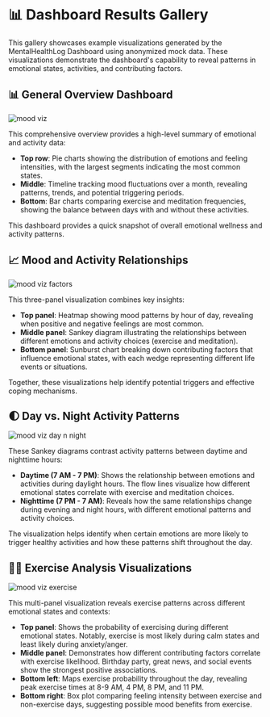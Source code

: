 # 📊 Dashboard Results Gallery

This gallery showcases example visualizations generated by the MentalHealthLog Dashboard using anonymized mock data. These visualizations demonstrate the dashboard's capability to reveal patterns in emotional states, activities, and contributing factors.

## 📊 General Overview Dashboard

![mood viz](https://github.com/user-attachments/assets/655942c0-7d30-4ef2-aef6-bb55e6896aa6)

This comprehensive overview provides a high-level summary of emotional and activity data:

- **Top row**: Pie charts showing the distribution of emotions and feeling intensities, with the largest segments indicating the most common states.
- **Middle**: Timeline tracking mood fluctuations over a month, revealing patterns, trends, and potential triggering periods.
- **Bottom**: Bar charts comparing exercise and meditation frequencies, showing the balance between days with and without these activities.

This dashboard provides a quick snapshot of overall emotional wellness and activity patterns.

## 📈 Mood and Activity Relationships

![mood viz factors](https://github.com/user-attachments/assets/e50b1592-2985-4068-940d-60c83c2fcf57)

This three-panel visualization combines key insights:

- **Top panel**: Heatmap showing mood patterns by hour of day, revealing when positive and negative feelings are most common.
- **Middle panel**: Sankey diagram illustrating the relationships between different emotions and activity choices (exercise and meditation).
- **Bottom panel**: Sunburst chart breaking down contributing factors that influence emotional states, with each wedge representing different life events or situations.

Together, these visualizations help identify potential triggers and effective coping mechanisms.

## 🌓 Day vs. Night Activity Patterns

![mood viz day n night](https://github.com/user-attachments/assets/ab6cf540-079c-4e14-826a-34e08db73da6)

These Sankey diagrams contrast activity patterns between daytime and nighttime hours:

- **Daytime (7 AM - 7 PM)**: Shows the relationship between emotions and activities during daylight hours. The flow lines visualize how different emotional states correlate with exercise and meditation choices.
- **Nighttime (7 PM - 7 AM)**: Reveals how the same relationships change during evening and night hours, with different emotional patterns and activity choices.

The visualization helps identify when certain emotions are more likely to trigger healthy activities and how these patterns shift throughout the day.

## 🏃‍♂️ Exercise Analysis Visualizations

![mood viz exercise](https://github.com/user-attachments/assets/5a794c9e-5e5a-4681-a546-f46c7ec76a03)

This multi-panel visualization reveals exercise patterns across different emotional states and contexts:

- **Top panel**: Shows the probability of exercising during different emotional states. Notably, exercise is most likely during calm states and least likely during anxiety/anger.
- **Middle panel**: Demonstrates how different contributing factors correlate with exercise likelihood. Birthday party, great news, and social events show the strongest positive associations.
- **Bottom left**: Maps exercise probability throughout the day, revealing peak exercise times at 8-9 AM, 4 PM, 8 PM, and 11 PM.
- **Bottom right**: Box plot comparing feeling intensity between exercise and non-exercise days, suggesting possible mood benefits from exercise.
